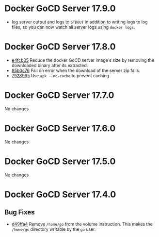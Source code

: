 # Docker GoCD Server 17.9.0

* log server output and logs to `STDOUT` in addition to writing logs to log files, so you can now watch all server logs using `docker logs`.

# Docker GoCD Server 17.8.0

* [e4fcb35](https://github.com/gocd/docker-gocd-server/commit/e4fcb355848877689fdf4d193d554573056c85f0) Reduce the docker GoCD server image's size by removing the downloaded binary after its extracted.
* [85b0c76](https://github.com/gocd/docker-gocd-server/commit/85b0c76321cc2fffbcaae913b757f6cf72782cdf) Fail on error when the download of the server zip fails.
* [7928995](https://github.com/gocd/docker-gocd-server/commit/792899553210ec006131e562c3ba94f3d53da6d6) Use `apk --no-cache` to prevent caching

# Docker GoCD Server 17.7.0

No changes

# Docker GoCD Server 17.6.0

No changes

# Docker GoCD Server 17.5.0

No changes

# Docker GoCD Server 17.4.0

## Bug Fixes

* [d49ffa4](https://github.com/gocd/docker-gocd-server/commit/d49ffa4) Remove `/home/go` from the volume instruction. This makes the `/home/go` directory writable by the `go` user.
